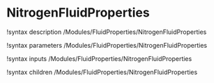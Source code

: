# NitrogenFluidProperties

!syntax description /Modules/FluidProperties/NitrogenFluidProperties

!syntax parameters /Modules/FluidProperties/NitrogenFluidProperties

!syntax inputs /Modules/FluidProperties/NitrogenFluidProperties

!syntax children /Modules/FluidProperties/NitrogenFluidProperties

